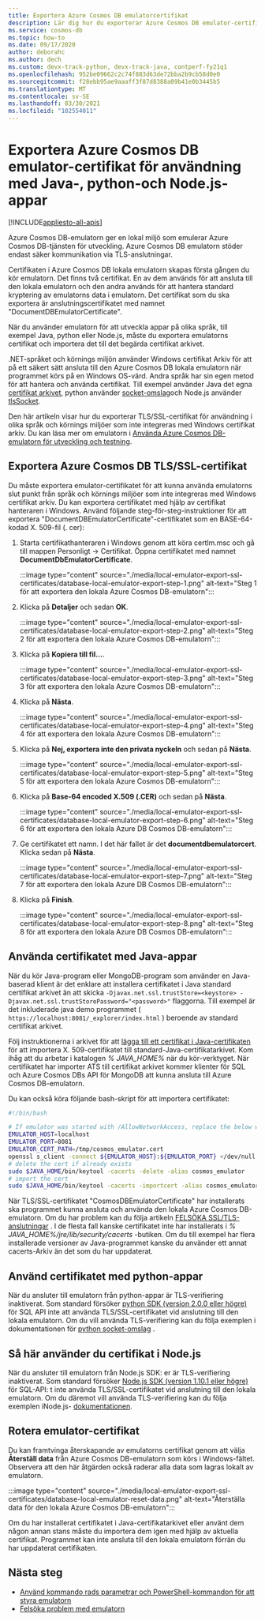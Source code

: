 ```yaml
---
title: Exportera Azure Cosmos DB emulatorcertifikat
description: Lär dig hur du exporterar Azure Cosmos DB emulator-certifikatet för användning med Java, python och Node.js appar. Certifikaten bör exporteras och användas för språk-och körnings miljöer som inte använder Windows certifikat arkiv.
ms.service: cosmos-db
ms.topic: how-to
ms.date: 09/17/2020
author: deborahc
ms.author: dech
ms.custom: devx-track-python, devx-track-java, contperf-fy21q1
ms.openlocfilehash: 952be09662c2c74f883d63de72bba2b9cb58d0e0
ms.sourcegitcommit: f28ebb95ae9aaaff3f87d8388a09b41e0b3445b5
ms.translationtype: MT
ms.contentlocale: sv-SE
ms.lasthandoff: 03/30/2021
ms.locfileid: "102554011"
---
```

# <a name="export-the-azure-cosmos-db-emulator-certificates-for-use-with-java-python-and-nodejs-apps"></a>Exportera Azure Cosmos DB emulator-certifikat för användning med Java-, python-och Node.js-appar
[!INCLUDE[appliesto-all-apis](includes/appliesto-all-apis.md)]

Azure Cosmos DB-emulatorn ger en lokal miljö som emulerar Azure Cosmos DB-tjänsten för utveckling. Azure Cosmos DB emulatorn stöder endast säker kommunikation via TLS-anslutningar.

Certifikaten i Azure Cosmos DB lokala emulatorn skapas första gången du kör emulatorn. Det finns två certifikat. En av dem används för att ansluta till den lokala emulatorn och den andra används för att hantera standard kryptering av emulatorns data i emulatorn. Det certifikat som du ska exportera är anslutningscertifikatet med namnet "DocumentDBEmulatorCertificate".

När du använder emulatorn för att utveckla appar på olika språk, till exempel Java, python eller Node.js, måste du exportera emulatorns certifikat och importera det till det begärda certifikat arkivet.

.NET-språket och körnings miljön använder Windows certifikat Arkiv för att på ett säkert sätt ansluta till den Azure Cosmos DB lokala emulatorn när programmet körs på en Windows OS-värd. Andra språk har sin egen metod för att hantera och använda certifikat. Till exempel använder Java det egna [certifikat arkivet](https://docs.oracle.com/cd/E19830-01/819-4712/ablqw/index.html), python använder [socket-omslag](https://docs.python.org/2/library/ssl.html)och Node.js använder [tlsSocket](https://nodejs.org/api/tls.html#tls_tls_connect_options_callback).

Den här artikeln visar hur du exporterar TLS/SSL-certifikat för användning i olika språk och körnings miljöer som inte integreras med Windows certifikat arkiv. Du kan läsa mer om emulatorn i [Använda Azure Cosmos DB-emulatorn för utveckling och testning](./local-emulator.md).

## <a name="export-the-azure-cosmos-db-tlsssl-certificate"></a><a id="export-emulator-certificate"></a>Exportera Azure Cosmos DB TLS/SSL-certifikat

Du måste exportera emulator-certifikatet för att kunna använda emulatorns slut punkt från språk och körnings miljöer som inte integreras med Windows certifikat arkiv. Du kan exportera certifikatet med hjälp av certifikat hanteraren i Windows. Använd följande steg-för-steg-instruktioner för att exportera "DocumentDBEmulatorCertificate"-certifikatet som en BASE-64-kodad X. 509-fil (. cer):

1. Starta certifikathanteraren i Windows genom att köra certlm.msc och gå till mappen Personligt -> Certifikat. Öppna certifikatet med namnet **DocumentDbEmulatorCertificate**.

    :::image type="content" source="./media/local-emulator-export-ssl-certificates/database-local-emulator-export-step-1.png" alt-text="Steg 1 för att exportera den lokala Azure Cosmos DB-emulatorn":::

1. Klicka på **Detaljer** och sedan **OK**.

    :::image type="content" source="./media/local-emulator-export-ssl-certificates/database-local-emulator-export-step-2.png" alt-text="Steg 2 för att exportera den lokala Azure Cosmos DB-emulatorn":::

1. Klicka på **Kopiera till fil...**.

    :::image type="content" source="./media/local-emulator-export-ssl-certificates/database-local-emulator-export-step-3.png" alt-text="Steg 3 för att exportera den lokala Azure Cosmos DB-emulatorn":::

1. Klicka på **Nästa**.

    :::image type="content" source="./media/local-emulator-export-ssl-certificates/database-local-emulator-export-step-4.png" alt-text="Steg 4 för att exportera den lokala Azure Cosmos DB-emulatorn":::

1. Klicka på **Nej, exportera inte den privata nyckeln** och sedan på **Nästa**.

    :::image type="content" source="./media/local-emulator-export-ssl-certificates/database-local-emulator-export-step-5.png" alt-text="Steg 5 för att exportera den lokala Azure Cosmos DB-emulatorn":::

1. Klicka på **Base-64 encoded X.509 (.CER)** och sedan på **Nästa**.

    :::image type="content" source="./media/local-emulator-export-ssl-certificates/database-local-emulator-export-step-6.png" alt-text="Steg 6 för att exportera den lokala Azure DB Cosmos DB-emulatorn":::

1. Ge certifikatet ett namn. I det här fallet är det **documentdbemulatorcert**. Klicka sedan på **Nästa**.

    :::image type="content" source="./media/local-emulator-export-ssl-certificates/database-local-emulator-export-step-7.png" alt-text="Steg 7 för att exportera den lokala Azure DB Cosmos DB-emulatorn":::

1. Klicka på **Finish**.

    :::image type="content" source="./media/local-emulator-export-ssl-certificates/database-local-emulator-export-step-8.png" alt-text="Steg 8 för att exportera den lokala Azure DB Cosmos DB-emulatorn":::

## <a name="use-the-certificate-with-java-apps"></a>Använda certifikatet med Java-appar

När du kör Java-program eller MongoDB-program som använder en Java-baserad klient är det enklare att installera certifikatet i Java standard certifikat arkivet än att skicka `-Djavax.net.ssl.trustStore=<keystore> -Djavax.net.ssl.trustStorePassword="<password>"` flaggorna. Till exempel är det inkluderade java demo programmet ( `https://localhost:8081/_explorer/index.html` ) beroende av standard certifikat arkivet.

Följ instruktionerna i arkivet för att [lägga till ett certifikat i Java-certifikaten](https://docs.oracle.com/cd/E54932_01/doc.705/e54936/cssg_create_ssl_cert.htm) för att importera X. 509-certifikatet till standard-Java-certifikatarkivet. Kom ihåg att du arbetar i katalogen *% JAVA_HOME%* när du kör-verktyget. När certifikatet har importer ATS till certifikat arkivet kommer klienter för SQL och Azure Cosmos DBs API för MongoDB att kunna ansluta till Azure Cosmos DB-emulatorn.

Du kan också köra följande bash-skript för att importera certifikatet:

```bash
#!/bin/bash

# If emulator was started with /AllowNetworkAccess, replace the below with the actual IP address of it:
EMULATOR_HOST=localhost
EMULATOR_PORT=8081
EMULATOR_CERT_PATH=/tmp/cosmos_emulator.cert
openssl s_client -connect ${EMULATOR_HOST}:${EMULATOR_PORT} </dev/null | sed -ne '/-BEGIN CERTIFICATE-/,/-END CERTIFICATE-/p' > $EMULATOR_CERT_PATH
# delete the cert if already exists
sudo $JAVA_HOME/bin/keytool -cacerts -delete -alias cosmos_emulator
# import the cert
sudo $JAVA_HOME/bin/keytool -cacerts -importcert -alias cosmos_emulator -file $EMULATOR_CERT_PATH
```

När TLS/SSL-certifikatet "CosmosDBEmulatorCertificate" har installerats ska programmet kunna ansluta och använda den lokala Azure Cosmos DB-emulatorn. Om du har problem kan du följa artikeln [FELSÖKA SSL/TLS-anslutningar](https://docs.oracle.com/javase/7/docs/technotes/guides/security/jsse/ReadDebug.html) . I de flesta fall kanske certifikatet inte har installerats i *% JAVA_HOME%/jre/lib/security/cacerts* -butiken. Om du till exempel har flera installerade versioner av Java-programmet kanske du använder ett annat cacerts-Arkiv än det som du har uppdaterat.

## <a name="use-the-certificate-with-python-apps"></a>Använd certifikatet med python-appar

När du ansluter till emulatorn från python-appar är TLS-verifiering inaktiverat. Som standard försöker [python SDK (version 2.0.0 eller högre)](sql-api-sdk-python.md) för SQL API inte att använda TLS/SSL-certifikatet vid anslutning till den lokala emulatorn. Om du vill använda TLS-verifiering kan du följa exemplen i dokumentationen för [python socket-omslag](https://docs.python.org/2/library/ssl.html) .

## <a name="how-to-use-the-certificate-in-nodejs"></a>Så här använder du certifikat i Node.js

När du ansluter till emulatorn från Node.js SDK: er är TLS-verifiering inaktiverat. Som standard försöker [Node.js SDK (version 1.10.1 eller högre)](sql-api-sdk-node.md) för SQL-API: t inte använda TLS/SSL-certifikatet vid anslutning till den lokala emulatorn. Om du däremot vill använda TLS-verifiering kan du följa exemplen iNode.js- [ dokumentationen](https://nodejs.org/api/tls.html#tls_tls_connect_options_callback).

## <a name="rotate-emulator-certificates"></a>Rotera emulator-certifikat

Du kan framtvinga återskapande av emulatorns certifikat genom att välja **Återställ data** från Azure Cosmos DB-emulatorn som körs i Windows-fältet. Observera att den här åtgärden också raderar alla data som lagras lokalt av emulatorn.

:::image type="content" source="./media/local-emulator-export-ssl-certificates/database-local-emulator-reset-data.png" alt-text="Återställa data för den lokala Azure Cosmos DB-emulatorn":::

Om du har installerat certifikatet i Java-certifikatarkivet eller använt dem någon annan stans måste du importera dem igen med hjälp av aktuella certifikat. Programmet kan inte ansluta till den lokala emulatorn förrän du har uppdaterat certifikaten.

## <a name="next-steps"></a>Nästa steg

* [Använd kommando rads parametrar och PowerShell-kommandon för att styra emulatorn](emulator-command-line-parameters.md)
* [Felsöka problem med emulatorn](troubleshoot-local-emulator.md)
